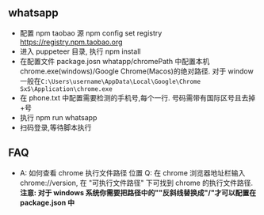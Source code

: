 ## whatsapp

- 配置 npm taobao 源 npm config set registry https://registry.npm.taobao.org
- 进入 puppeteer 目录, 执行 npm install
- 在配置文件 package.josn whatapp/chromePath 中配置本机 chrome.exe(windows)/Google Chrome(Macos)的绝对路径. 对于 window 一般在`C:\Users\username\AppData\Local\Google\Chrome SxS\Application\chrome.exe`
- 在 phone.txt 中配置需要检测的手机号,每个一行. 号码需带有国际区号且去掉+号
- 执行 npm run whatsapp
- 扫码登录,等待脚本执行

## FAQ

- A: 如何查看 chrome 执行文件路径 位置
  Q: 在 chrome 浏览器地址栏输入 chrome://version, 在 "可执行文件路径" 下可找到 chrome 的执行文件路径.
  **注意: 对于 windows 系统你需要把路径中的"\"反斜线替换成"/"才可以配置在 package.json 中**
